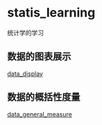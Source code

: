 # statis_learning
统计学的学习

## 数据的图表展示
[data_display](./data_display/statis_data_display.ipynb)

## 数据的概括性度量
[data_general_measure](./data_general_measure/stats_data_general_measure.ipynb)
